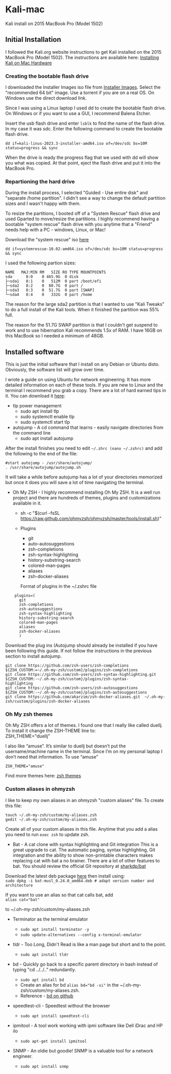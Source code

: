 # Kali-mac

Kali install on 2015 MacBook Pro (Model 1502)

## Initial Installation

I followed the Kali.org website instructions to get Kali installed on the 2015 MacBook Pro (Model 1502). The instructions are available here: [Installing Kali on Mac Hardware](https://www.kali.org/docs/installation/hard-disk-install-on-mac/)

### Creating the bootable flash drive

I downloaded the Installer Images iso file from [Installer Images](https://www.kali.org/get-kali/#kali-platforms).  Select the "recommended 64 bit" image. Use a torrent if you are on a real OS. On Windows use the direct download link.  

Since I was using a Linux laptop I used dd to create the bootable flash drive. On Windows or if you want to use a GUI, I recommend Balena Etcher.  

Insert the usb flash drive and enter `lsblk` to find the name of the flash drive. In my case it was sdc.  Enter the following command to create the bootable flash drive.  

`dd if=kali-linus-2023.3-installer-amd64.iso of=/dev/sdc bs=10M status=progress && sync`

When the drive is ready the progress flag that we used with dd will show you what was copied. At that point, eject the flash drive and put it into the MacBook Pro.  

### Repartioning the hard drive  

During the install process, I selected "Guided - Use entire disk" and "separate /home partition". I didn't see a way to change the default partition sizes and I wasn't happy with them.  

To resize the partitions, I booted off of a "System Rescue" flash drive and used Gparted to move/resize the partitions. I highly recommend having a bootable "system rescue" flash drive with you anytime that a "Friend" needs help with a PC - windows, Linux, or Mac!  

Download the "system rescue" iso [here](https://www.system-rescue.org/Download/)  

`dd if=systemrescue-10.02-amd64.iso of=/dev/sdc bs=10M status=progress && sync
`  

I used the following partion sizes:

```
NAME   MAJ:MIN RM   SIZE RO TYPE MOUNTPOINTS
sda      8:0    0 465.9G  0 disk 
├─sda1   8:1    0   512M  0 part /boot/efi
├─sda2   8:2    0  80.7G  0 part /
├─sda3   8:3    0  51.7G  0 part [SWAP]
└─sda4   8:4    0   332G  0 part /home
```

The reason for the large sda2 partition is that I wanted to use "Kali Tweaks" to do a full install of the Kali tools. When it finished the partition was 55% full. 

The reason for the 51.7G SWAP partition is that I couldn't get suspend to work and to use hibernation Kali recommends 1.5x of RAM. I have 16GB on this MacBook so I needed a minimum of 48GB.  

## Installed software  

This is just the initial software that I install on any Debian or Ubuntu disto.  
Obviously, the software list will grow over time.

I wrote a guide on using Ubuntu for network engineering. It has more detailed information on each of these tools. If you are new to Linux and the terminal I recommend you grab a copy. There are a lot of hard earned tips in it. You can download it [here](https://github.com/rikosintie/Documents/blob/master/Ubuntu-For-Network-Engineers-05303022.pdf):

* tlp power management
  * sudo apt install tlp
  * sudo systemctl enable tlp
  * sudo systemctl start tlp
* autojump - A cd command that learns - easily navigate directories from the command line
  * sudo apt install autojump

After the install finishes you need to edit `~/.zhrc (nano ~/.zshrc)` and add the following to the end of the
file:

```
#start autojump - /usr/share/autojump/
. /usr/share/autojump/autojump.sh
```

It will take a while before autojump has a lot of your directories memorized but once it does you will save a lot of time navigating the terminal.

* Oh My ZSH - I highly recommend installing Oh My ZSH. It is a well run project and there are hundreds of themes, plugins and customizations available in it.  
  * sh -c "$(curl -fsSL https://raw.github.com/ohmyzsh/ohmyzsh/master/tools/install.sh)"
  * Plugins
    * git
    * auto-autosuggestions
    * zsh-completions
    * zsh-syntax-highlighting
    * history-substring-search
    * colored-man-pages
    * aliases
    * zsh-docker-aliases

    Format of plugins in the ~/.zshrc file

```
    plugins=(
      git
      zsh-completions
      zsh-autosuggestions
      zsh-syntax-highlighting
      history-substring-search
      colored-man-pages
      aliases
      zsh-docker-aliases
      )
```

Download the plug ins (Autojump should already be installed if you have been following this guide. If not follow the instructions in the previous section to install autojump.

```
git clone https://github.com/zsh-users/zsh-completions ${ZSH_CUSTOM:=~/.oh-my-zsh/custom}/plugins/zsh-completions
git clone https://github.com/zsh-users/zsh-syntax-highlighting.git ${ZSH_CUSTOM:-~/.oh-my-zsh/custom}/plugins/zsh-syntax-
highlighting
git clone https://github.com/zsh-users/zsh-autosuggestions ${ZSH_CUSTOM:-~/.oh-my-zsh/custom}/plugins/zsh-autosuggestions
git clone https://github.com/akarzim/zsh-docker-aliases.git  ~/.oh-my-zsh/custom/plugins/zsh-docker-aliases
```

### Oh My zsh themes

Oh My ZSH offers a lot of themes. I found one that I really like called duellj. To install it change the ZSH-THEME line to:  
ZSH_THEME="duellj"  

I also like “amuse”. It’s similar to duellj but doesn’t put the username/machine name in the terminal. Since I’m on my personal laptop I don’t need that information. To use “amuse”  

`ZSH_THEME="amuse"`

Find more themes here: [zsh themes](https://github.com/ohmyzsh/ohmyzsh/wiki/Themes)  

### Custom aliases in ohmyzsh  

I like to keep my own aliases in an ohmyzsh "custom aliases" file. To create this file:  

```
touch ~/.oh-my-zsh/custom/my-aliases.zsh  
gedit ~/.oh-my-zsh/custom/my-aliases.zsh
```

Create all of your custom aliases in this file. Anytime that you add a alias you need to run `exec zsh` to update zsh.  

* Bat - A cat clone with syntax highlighting and Git integration
This is a great upgrade to cat. The automatic paging, syntax highlighting, Git integration and the ability to show non-printable characters makes replacing cat with bat a no brainer.
There are a lot of other features to bat. You should review the official Git repository at
[sharkdp/bat](https://github.com/sharkdp/bat)

Download the latest deb package [here](https://github.com/sharkdp/bat/releases/tag/v0.24.0) then install using:  
`sudo dpkg -i bat-musl_0.24.0_amd64.deb # adapt version number and architecture`

If you want to use an alias so that cat calls bat, add  
`alias cat="bat"`

to ~/.oh-my-zsh/custom/my-aliases.zsh  

* Terminator as the terminal emulator
  * `sudo apt install terminator -y`
  * `sudo update-alternatives --config x-terminal-emulator`

* tldr - Too Long, Didn't Read is like a man page but short and to the point.
  * `sudo apt install tldr`

* bd - Quickly go back to a specific parent directory in bash instead of typing "cd ../../.." redundantly.
  * `sudo apt install bd`
  * Create an alias for bd `alias bd="bd -si"` in the ~/.oh-my-zsh/custom/my-aliases.zsh.
  * Reference - [bd on github](https://github.com/vigneshwaranr/bd)  

* speedtest-cli - Speedtest without the browser
  * `sudo apt install speedtest-cli`

* ipmitool - A tool work working with ipmi software like Dell iDrac and HP ilo
  * `sudo apt-get install ipmitool`

* SNMP - An oldie but goodie! SNMP is a valuable tool for a network engineer.
  * `sudo apt install snmp`

